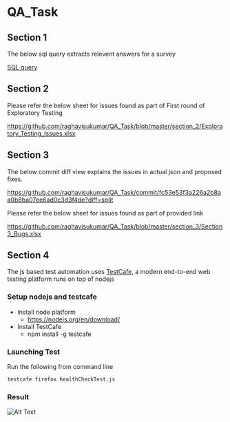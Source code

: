 # QA_Task

## Section 1

The below sql query extracts relevent answers for a survey

[SQL query](https://github.com/raghavisukumar/QA_Task/blob/master/section_1/selectQuery.sql)

## Section 2

Please refer the below sheet for issues found as part of First round of Exploratory Testing

https://github.com/raghavisukumar/QA_Task/blob/master/section_2/Exploratory_Testing_Issues.xlsx

## Section 3

The below commit diff view explains the issues in actual json and proposed fixes.

https://github.com/raghavisukumar/QA_Task/commit/fc53e53f3a226a2b8aa0b8ba07ee6ad0c3d3f4de?diff=split

Please refer the below sheet for issues found as part of provided link

https://github.com/raghavisukumar/QA_Task/blob/master/section_3/Section3_Bugs.xlsx

## Section 4

The js based test automation uses [TestCafe](https://devexpress.github.io/testcafe/), a modern end-to-end web testing platform runs on top of nodejs

### Setup nodejs and testcafe
* Install node platform
    - https://nodejs.org/en/download/
* Install TestCafe
    - npm install -g testcafe

### Launching Test    
Run the following from command line

```sh
testcafe firefox healthCheckTest.js
```

### Result
![Alt Text](https://media.giphy.com/media/eiwPmbID79LMebrU4u/giphy.gif)
